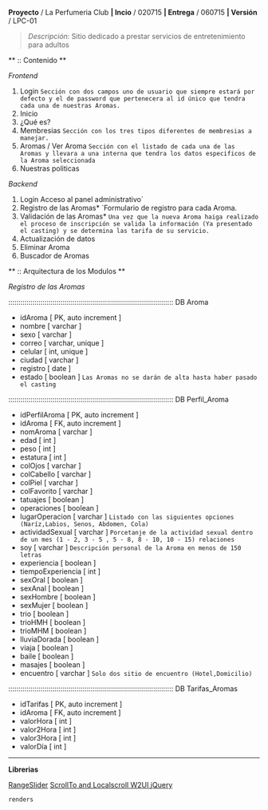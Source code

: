 **Proyecto** / La Perfumeria Club   **| Incio** / 020715 **| Entrega** / 060715 **| Versión** / LPC-01

> *Descripción:*
> Sitio dedicado a prestar servicios de entretenimiento para adultos


** :: Contenido **

*Frontend*

1. Login
	`Sección con dos campos uno de usuario que siempre estará por defecto y el de password que pertenecera al id único que tendra cada una de nuestras Aromas.`
2. Inicio
3. ¿Qué es?
4. Membresias
	`Sección con los tres tipos diferentes de membresias a manejar.`
5. Aromas
	/ Ver Aroma
	`Sección con el listado de cada una de las Aromas y llevara a una interna que tendra los datos especificos de la Aroma seleccionada`
6. Nuestras politicas

*Backend*

1. Login
	Acceso al panel administrativo`
2. Registro de las Aromas*
	`Formulario de registro para cada Aroma.
3. Validación de las Aromas*
	`Una vez que la nueva Aroma haiga realizado el proceso de inscripción se valida la información (Ya presentado el casting) y se determina las tarifa de su servicio.`
4. Actualización de datos
5. Eliminar Aroma
6. Buscador de Aromas


** :: Arquitectura de los Modulos **

*Registro de las Aromas*

:::::::::::::::::::::::::::::::::::::::::::::::::::::::::::::::::::::::::::::::::: DB Aroma  

+ idAroma  [ PK, auto increment ]
+ nombre [ varchar ]
+ sexo [ varchar ]
+ correo [ varchar, unique ]
+ celular [ int, unique ]
+ ciudad  [ varchar ]
+ registro  [ date ]
+ estado  [ boolean ]
	`Las Aromas no se darán de alta hasta haber pasado el casting`

:::::::::::::::::::::::::::::::::::::::::::::::::::::::::::::::::::::::::::::::::: DB Perfil_Aroma  

+ idPerfilAroma  [ PK, auto increment ]
+ idAroma  [ FK, auto increment ]
+ nomAroma [ varchar ]
+ edad [ int ]
+ peso [ int ]
+ estatura [ int ]
+ colOjos [ varchar ]
+ colCabello [ varchar ]
+ colPiel [ varchar ]
+ colFavorito [ varchar ]
+ tatuajes [ boolean ]
+ operaciones [ boolean ]
+ lugarOperacion [ varchar ]
	`Listado con las siguientes opciones (Naríz,Labios, Senos, Abdomen, Cola)`
+ actividadSexual [ varchar ]
	`Porcetanje de la actividad sexual dentro de un mes (1 - 2, 3 - 5 , 5 - 8, 8 - 10, 10 - 15) relaciones`
+ soy [ varchar ]
	`Descripción personal de la Aroma en menos de 150 letras`
+ experiencia [ boolean ]
+ tiempoExperiencia [ int ]
+ sexOral [ boolean ]
+ sexAnal [ boolean ]
+ sexHombre [ boolean ]
+ sexMujer [ boolean ]
+ trio [ boolean ]
+ trioHMH [ boolean ]
+ trioMHM [ boolean ]
+ lluviaDorada [ boolean ]
+ viaja [ boolean ]
+ baile [ boolean ]
+ masajes [ boolean ]
+ encuentro [ varchar ]
	`Solo dos sitio de encuentro (Hotel,Domicilio)`

:::::::::::::::::::::::::::::::::::::::::::::::::::::::::::::::::::::::::::::::::: DB Tarifas_Aromas  

+ idTarifas  [ PK, auto increment ]
+ idAroma  [ FK, auto increment ]
+ valorHora [ int ]
+ valor2Hora [ int ]
+ valor3Hora [ int ]
+ valorDía [ int ]

---

**Librerias**

[RangeSlider](http://andreruffert.github.io/rangeslider.js/)
[ScrollTo and Localscroll ](http://www.adriantomic.se/development/jquery-localscroll-tutorial/)
[W2UI ](http://w2ui.com/web/docs/form)
[jQuery](https://jquery.com/)

`renders`